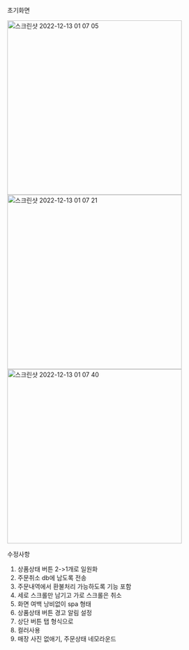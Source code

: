 초기화면

<img width="400" alt="스크린샷 2022-12-13 01 07 05" src="https://user-images.githubusercontent.com/119773323/207278983-fea56aa5-3ab4-47ac-ac5f-ae2d2f26c581.png">


<img width="400" alt="스크린샷 2022-12-13 01 07 21" src="https://user-images.githubusercontent.com/119773323/207279259-674e9219-b57f-400f-9d96-f9412f410d94.png">


<img width="400" alt="스크린샷 2022-12-13 01 07 40" src="https://user-images.githubusercontent.com/119773323/207279288-5d589708-1534-438f-ba97-8b82ee323a6b.png">


수정사항
1. 상품상태 버튼 2->1개로 일원화
2. 주문취소 db에 남도록 전송
3. 주문내역에서 환불처리 가능하도록 기능 포함
4. 세로 스크롤만 남기고 가로 스크롤은 취소
5. 화면 여백 낭비없이 spa 형태
6. 상품상태 버튼 경고 알림 설정
7. 상단 버튼 탭 형식으로
8. 컬러사용
9. 매장 사진 없애기, 주문상태 네모라운드
